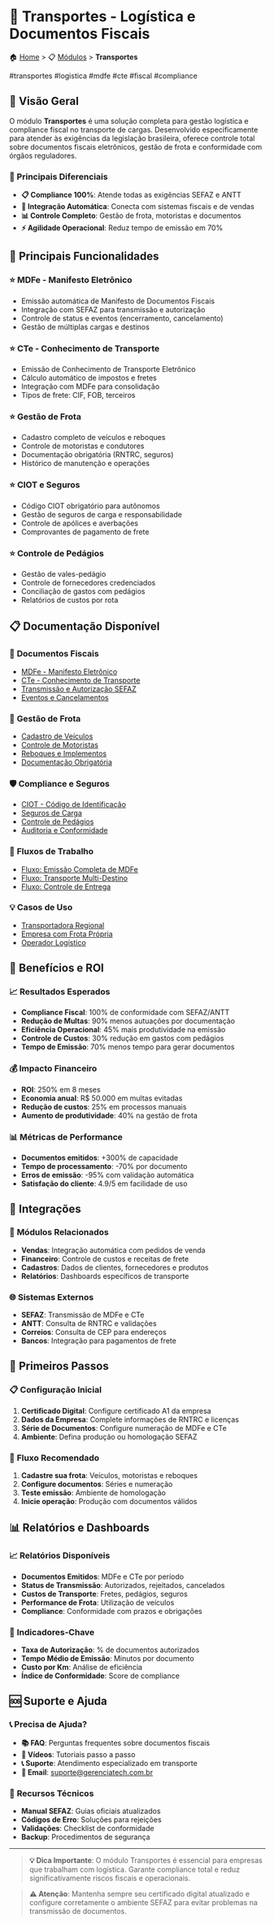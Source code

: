 # 🚛 Transportes - Logística e Documentos Fiscais

🏠 [Home](../../index.md) > 📋 [Módulos](../index.md) > **Transportes**

#transportes #logistica #mdfe #cte #fiscal #compliance

## 🎯 Visão Geral

O módulo **Transportes** é uma solução completa para gestão logística e compliance fiscal no transporte de cargas. Desenvolvido especificamente para atender às exigências da legislação brasileira, oferece controle total sobre documentos fiscais eletrônicos, gestão de frota e conformidade com órgãos reguladores.

### 🚀 Principais Diferenciais

- **📋 Compliance 100%**: Atende todas as exigências SEFAZ e ANTT
- **🔄 Integração Automática**: Conecta com sistemas fiscais e de vendas
- **📊 Controle Completo**: Gestão de frota, motoristas e documentos
- **⚡ Agilidade Operacional**: Reduz tempo de emissão em 70%

## 🚀 Principais Funcionalidades

### ⭐ **MDFe - Manifesto Eletrônico**
- Emissão automática de Manifesto de Documentos Fiscais
- Integração com SEFAZ para transmissão e autorização
- Controle de status e eventos (encerramento, cancelamento)
- Gestão de múltiplas cargas e destinos

### ⭐ **CTe - Conhecimento de Transporte**
- Emissão de Conhecimento de Transporte Eletrônico
- Cálculo automático de impostos e fretes
- Integração com MDFe para consolidação
- Tipos de frete: CIF, FOB, terceiros

### ⭐ **Gestão de Frota**
- Cadastro completo de veículos e reboques
- Controle de motoristas e condutores
- Documentação obrigatória (RNTRC, seguros)
- Histórico de manutenção e operações

### ⭐ **CIOT e Seguros**
- Código CIOT obrigatório para autônomos
- Gestão de seguros de carga e responsabilidade
- Controle de apólices e averbações
- Comprovantes de pagamento de frete

### ⭐ **Controle de Pedágios**
- Gestão de vales-pedágio
- Controle de fornecedores credenciados
- Conciliação de gastos com pedágios
- Relatórios de custos por rota

## 📋 Documentação Disponível

### 🔧 **Documentos Fiscais**
- [MDFe - Manifesto Eletrônico](mdfe-manifesto-eletronico.md)
- [CTe - Conhecimento de Transporte](cte-conhecimento-transporte.md)
- [Transmissão e Autorização SEFAZ](transmissao-sefaz.md)
- [Eventos e Cancelamentos](eventos-cancelamentos.md)

### 🚛 **Gestão de Frota**
- [Cadastro de Veículos](gestao-frota.md)
- [Controle de Motoristas](controle-motoristas.md)
- [Reboques e Implementos](reboques-implementos.md)
- [Documentação Obrigatória](documentacao-obrigatoria.md)

### 🛡️ **Compliance e Seguros**
- [CIOT - Código de Identificação](ciot-seguros.md)
- [Seguros de Carga](seguros-carga.md)
- [Controle de Pedágios](controle-pedagios.md)
- [Auditoria e Conformidade](auditoria-conformidade.md)

### 🔄 **Fluxos de Trabalho**
- [Fluxo: Emissão Completa de MDFe](../../fluxos/fluxo-emissao-mdfe.md)
- [Fluxo: Transporte Multi-Destino](../../fluxos/fluxo-transporte-multi-destino.md)
- [Fluxo: Controle de Entrega](../../fluxos/fluxo-controle-entrega.md)

### 💡 **Casos de Uso**
- [Transportadora Regional](../../casos-uso/transportes/transportadora-regional.md)
- [Empresa com Frota Própria](../../casos-uso/transportes/empresa-frota-propria.md)
- [Operador Logístico](../../casos-uso/transportes/operador-logistico.md)

## 🎯 Benefícios e ROI

### 📈 **Resultados Esperados**
- **Compliance Fiscal**: 100% de conformidade com SEFAZ/ANTT
- **Redução de Multas**: 90% menos autuações por documentação
- **Eficiência Operacional**: 45% mais produtividade na emissão
- **Controle de Custos**: 30% redução em gastos com pedágios
- **Tempo de Emissão**: 70% menos tempo para gerar documentos

### 💰 **Impacto Financeiro**
- **ROI**: 250% em 8 meses
- **Economia anual**: R$ 50.000 em multas evitadas
- **Redução de custos**: 25% em processos manuais
- **Aumento de produtividade**: 40% na gestão de frota

### 📊 **Métricas de Performance**
- **Documentos emitidos**: +300% de capacidade
- **Tempo de processamento**: -70% por documento
- **Erros de emissão**: -95% com validação automática
- **Satisfação do cliente**: 4.9/5 em facilidade de uso

## 🔗 Integrações

### 🤝 **Módulos Relacionados**
- **Vendas**: Integração automática com pedidos de venda
- **Financeiro**: Controle de custos e receitas de frete
- **Cadastros**: Dados de clientes, fornecedores e produtos
- **Relatórios**: Dashboards específicos de transporte

### 🌐 **Sistemas Externos**
- **SEFAZ**: Transmissão de MDFe e CTe
- **ANTT**: Consulta de RNTRC e validações
- **Correios**: Consulta de CEP para endereços
- **Bancos**: Integração para pagamentos de frete

## 🚀 Primeiros Passos

### 📋 **Configuração Inicial**
1. **Certificado Digital**: Configure certificado A1 da empresa
2. **Dados da Empresa**: Complete informações de RNTRC e licenças
3. **Série de Documentos**: Configure numeração de MDFe e CTe
4. **Ambiente**: Defina produção ou homologação SEFAZ

### 🎯 **Fluxo Recomendado**
1. **Cadastre sua frota**: Veículos, motoristas e reboques
2. **Configure documentos**: Séries e numeração
3. **Teste emissão**: Ambiente de homologação
4. **Inicie operação**: Produção com documentos válidos

## 📊 Relatórios e Dashboards

### 📈 **Relatórios Disponíveis**
- **Documentos Emitidos**: MDFe e CTe por período
- **Status de Transmissão**: Autorizados, rejeitados, cancelados
- **Custos de Transporte**: Fretes, pedágios, seguros
- **Performance de Frota**: Utilização de veículos
- **Compliance**: Conformidade com prazos e obrigações

### 🎯 **Indicadores-Chave**
- **Taxa de Autorização**: % de documentos autorizados
- **Tempo Médio de Emissão**: Minutos por documento
- **Custo por Km**: Análise de eficiência
- **Índice de Conformidade**: Score de compliance

## 🆘 Suporte e Ajuda

### 📞 **Precisa de Ajuda?**
- **📚 FAQ**: Perguntas frequentes sobre documentos fiscais
- **🎥 Vídeos**: Tutoriais passo a passo
- **📞 Suporte**: Atendimento especializado em transporte
- **📧 Email**: suporte@gerenciatech.com.br

### 🔧 **Recursos Técnicos**
- **Manual SEFAZ**: Guias oficiais atualizados
- **Códigos de Erro**: Soluções para rejeições
- **Validações**: Checklist de conformidade
- **Backup**: Procedimentos de segurança

---

> **💡 Dica Importante**: O módulo Transportes é essencial para empresas que trabalham com logística. Garante compliance total e reduz significativamente riscos fiscais e operacionais.

> **⚠️ Atenção**: Mantenha sempre seu certificado digital atualizado e configure corretamente o ambiente SEFAZ para evitar problemas na transmissão de documentos. 